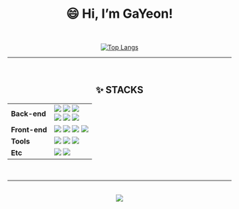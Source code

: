 <div align=center><h1>😄 Hi, I’m GaYeon! </h1><br></div>
 
<div align=center>
 
[![Top Langs](https://github-readme-stats.vercel.app/api/top-langs/?username=gayeon0123&langs_count=8)](https://github.com/gayeon0123/github-readme-stats)
 
<hr>
<br>

<div align=center><h2>✨ STACKS</h2></div>

<div align=center>
  <table>
    <tr>
        <td><b>Back-end</td>
        <td>
        <img src="https://img.shields.io/badge/Java-007396?style=flat-square&logo=Java&logoColor=white"> 
        <img src="https://img.shields.io/badge/Python-3776AB?style=flat-square&logo=Python&logoColor=white">
         <img src="https://img.shields.io/badge/PHP-777BB4?style=flat-square&logo=php&logoColor=white"/>
        <br>
        <img src="https://img.shields.io/badge/spring-6DB33F?style=flat-square&logo=spring&logoColor=white"> 
        <img src="https://img.shields.io/badge/Spring Boot-6DB33F?style=flat-square&logo=Spring Boot&logoColor=white">
        <img src="https://img.shields.io/badge/JSP-6DB33F?style=flat-square&logo=JSP&logoColor=white">
        </td>
    </tr>
    <tr> 
      <td><b>Front-end</td>
      <td>
      <img src="https://img.shields.io/badge/HTML5-E34F26?style=flat-square&logo=HTML5&logoColor=white"> 
      <img src="https://img.shields.io/badge/CSS-1572B6?style=flat-square&logo=css3&logoColor=white"> 
      <img src="https://img.shields.io/badge/JavaScript-F7DF1E?style=flat-square&logo=JavaScript&logoColor=black">
      <img src="https://img.shields.io/badge/react-61DAFB?style=flat-square&logo=react&logoColor=black"> 
  <br>
  </td>
<tr>
<td><b>Tools</td>
  <td>
   <img src="https://img.shields.io/badge/Git-F05032?style=flat-square&logo=Git&logoColor=white">
   <img src="https://img.shields.io/badge/github-181717?style=flat-square&logo=github&logoColor=white">
   <img src="https://img.shields.io/badge/Notion-000000?style=flat-square&logo=Notion&logoColor=white">
  </td>
 <tr>
<td><b>Etc</td>
  <td>
    <img src="https://img.shields.io/badge/Gradle-02303A?style=flat-square&logo=Gradle&logoColor=white">
    <img src="https://img.shields.io/badge/Apache Tomcat-F8DC75?style=flat-square&logo=Apache Tomcat&logoColor=white">
    <br>
  </td>
</table>
</div>

<br>

<div>
<hr>
<br>

<a href="mailto:gimgayeon20@gmail.com">
    <img 
        src="https://img.shields.io/badge/Gmail-d14836?style=flat-square&logo=Gmail&logoColor=white&link=mailto:gimgayeon20@gmail.com"
        style="height : auto; margin-left : 10px; margin-right : 10px;"/>
</a>
</div>

<!--
**gayeon0123/gayeon0123** is a ✨ _special_ ✨ repository because its `README.md` (this file) appears on your GitHub profile.

Here are some ideas to get you started:

- 🔭 I’m currently working on ...
- 🌱 I’m currently learning ...
- 👯 I’m looking to collaborate on ...
- 🤔 I’m looking for help with ...
- 💬 Ask me about ...
- 📫 How to reach me: ...
- 😄 Pronouns: ...
- ⚡ Fun fact: ...
👋
-->

